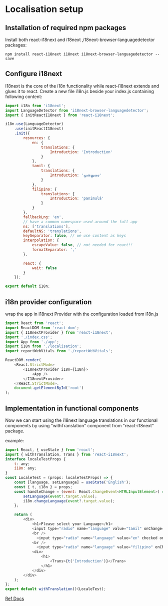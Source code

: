 # Localisation setup

## Installation of required npm packages

Install both react-i18next and i18next ,i18next-browser-languagedetector packages:

```
npm install react-i18next i18next i18next-browser-languagedetector --save
```

## Configure i18next

I18next is the core of the i18n functionality while react-i18next extends and glues it to react.
Create a new file i18n.js beside your index.js containing following content:

```js
import i18n from 'i18next';
import LanguageDetector from 'i18next-browser-languagedetector';
import { initReactI18next } from 'react-i18next';

i18n.use(LanguageDetector)
    .use(initReactI18next)
    .init({
        resources: {
            en: {
                translations: {
                    Introduction: 'Introduction'
                }
            },
            tamil: {
                translations: {
                    Introduction: 'முன்னுரை'
                }
            },
            filipino: {
                translations: {
                    Introduction: 'panimulâ'
                }
            }
        },
        fallbackLng: 'en',
        // have a common namespace used around the full app
        ns: ['translations'],
        defaultNS: 'translations',
        keySeparator: false, // we use content as keys
        interpolation: {
            escapeValue: false, // not needed for react!!
            formatSeparator: ','
        },

        react: {
            wait: false
        }
    });

export default i18n;
```

## i18n provider configuration

wrap the app in I18next Provider with the configuration loaded from i18n.js

```js
import React from 'react';
import ReactDOM from 'react-dom';
import { I18nextProvider } from 'react-i18next';
import './index.css';
import App from './app';
import i18n from './localisation';
import reportWebVitals from './reportWebVitals';

ReactDOM.render(
    <React.StrictMode>
        <I18nextProvider i18n={i18n}>
            <App />
        </I18nextProvider>
    </React.StrictMode>,
    document.getElementById('root')
);
```

## Implementation in functional components

Now we can start using the i18next language translations in our functional components by using "withTranslation" component from "react-i18next" package.

example:

```js
import React, { useState } from 'react';
import { withTranslation, Trans } from 'react-i18next';
interface localeTestProps {
    t: any;
    i18n: any;
}
const LocaleTest = (props: localeTestProps) => {
    const [language, setLanguage] = useState('English');
    const { t, i18n } = props;
    const handleChange = (event: React.ChangeEvent<HTMLInputElement>) => {
        setLanguage(event?.target.value);
        i18n.changeLanguage(event?.target.value);
    };

    return (
        <div>
            <h1>Please select your Language</h1>
            <input type="radio" name="language" value="tamil" onChange={handleChange} /> <label>Tamil</label>
            <br />
              <input type="radio" name="language" value="en" checked onChange={handleChange} /> <label>English</label>
            <br />
              <input type="radio" name="language" value="filipino" onChange={handleChange} /> <label>Filipino</label>
            <div>
                <h1>
                    <Trans>{t('Introduction')}</Trans>
                </h1>
            </div>
        </div>
    );
};
export default withTranslation()(LocaleTest);
```

[Ref Docs](https://codesandbox.io/s/j3yk7jkzk5?file=/src/app.js:6764-6773)
